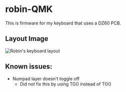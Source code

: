 # robin-QMK
This is firmware for my keyboard that uses a DZ60 PCB.

## Layout Image
![](https://github.com/thatfellarobin/robin-QMK/keyboard-layout.png "Robin's keyboard layout")

## Known issues:
- Numpad layer doesn't toggle off
  - Did not fix this by using TG() instead of TO()
